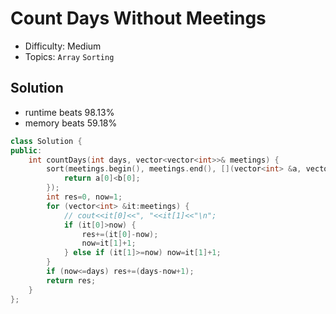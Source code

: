 # Count Days Without Meetings
- Difficulty: Medium
- Topics: `Array` `Sorting`

<!-- ## Data Structure
``` cpp
``` -->

## Solution
- runtime beats 98.13%
- memory beats 59.18%
``` cpp
class Solution {
public:
    int countDays(int days, vector<vector<int>>& meetings) {
        sort(meetings.begin(), meetings.end(), [](vector<int> &a, vector<int> &b){
            return a[0]<b[0];
        });
        int res=0, now=1;
        for (vector<int> &it:meetings) {
            // cout<<it[0]<<", "<<it[1]<<"\n";
            if (it[0]>now) {
                res+=(it[0]-now);
                now=it[1]+1;
            } else if (it[1]>=now) now=it[1]+1;
        }
        if (now<=days) res+=(days-now+1);
        return res;
    }
};
```
<!-- - runtime beats 
- memory beats 
```rust
``` -->

<!-- ## Improving
### source code
- runtime beats 
- memory beats 
``` cpp
``` -->
<!-- - runtime beats 
- memory beats 
```rust
``` -->